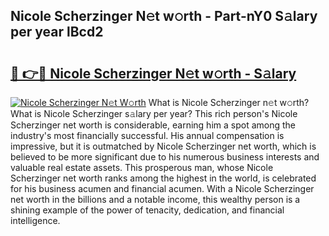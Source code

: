 ## Nicole Scherzinger N𝚎t w𝚘rth - Part-nY0 S𝚊lary per year lBcd2

# <h2><a href="http://gc3htl.nevu.top/?p=Nicole+Scherzinger">🔗 👉🔴 Nicole Scherzinger N𝚎t w𝚘rth - S𝚊lary</a></h2>

[![Nicole Scherzinger N𝚎t W𝚘rth](https://i.imgur.com/Oavwk0R.jpeg)](http://gc3htl.nevu.top/?p=Nicole+Scherzinger)
What is Nicole Scherzinger n𝚎t w𝚘rth? What is Nicole Scherzinger s𝚊lary per year?
This rich person's Nicole Scherzinger net worth is considerable, earning him a spot among the industry's most financially successful. His annual compensation is impressive, but it is outmatched by Nicole Scherzinger net worth, which is believed to be more significant due to his numerous business interests and valuable real estate assets. This prosperous man, whose Nicole Scherzinger net worth ranks among the highest in the world, is celebrated for his business acumen and financial acumen. With a Nicole Scherzinger net worth in the billions and a notable income, this wealthy person is a shining example of the power of tenacity, dedication, and financial intelligence.
